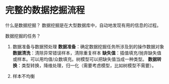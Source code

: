 # 完整的数据挖掘流程

什么是数据挖掘？
数据挖掘是在大型数据库中，自动地发现有用的信息的过程。

数据挖掘的任务？
1. 数据准备与数据预处理
__数据准备__：确定数据挖掘任务所涉及到的操作数据对象
__数据清洗__：清除异常错误样本，清除重复样本
__缺失值__：插值填充/抛弃缺失值或样本。可以用均值/众数填充。树模型可以把缺失值当成一种类型。
__数据转换__：类型转换，降维处理，归一化（需要考虑模型，比如树模型不需要）。

2. 样本不均衡
